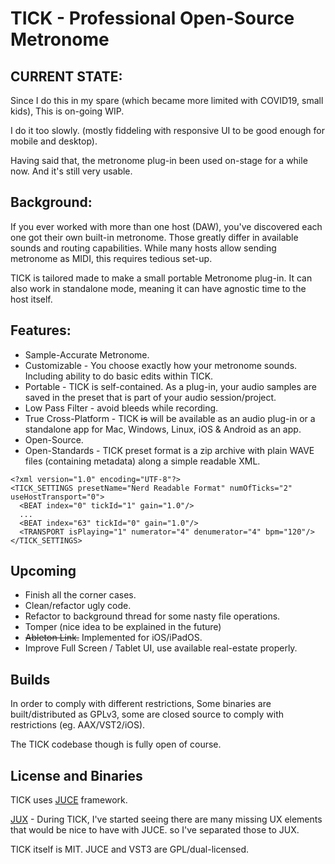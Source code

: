 TICK - Professional Open-Source Metronome
=========================================

CURRENT STATE:
--------------
Since I do this in my spare (which became more limited with COVID19, small kids), This is on-going WIP.

I do it too slowly. (mostly fiddeling with responsive UI to be good enough for mobile and desktop).

Having said that, the metronome plug-in been used on-stage for a while now.
And it's still very usable.


Background:
-----------
If you ever worked with more than one host (DAW), you've discovered each one got their own built-in metronome.
Those greatly differ in available sounds and routing capabilities.
While many hosts allow sending metronome as MIDI, this requires tedious set-up.

TICK is tailored made to make a small portable Metronome plug-in.
It can also work in standalone mode, meaning it can have agnostic time to the host itself.


Features:
---------
- Sample-Accurate Metronome.
- Customizable - You choose exactly how your metronome sounds. Including ability to do basic edits within TICK.
- Portable - TICK is self-contained. As a plug-in, your audio samples are saved in the preset that is part of your audio session/project.
- Low Pass Filter - avoid bleeds while recording.
- True Cross-Platform - TICK ~~is~~ will be available as an audio plug-in or a standalone app for Mac, Windows, Linux, iOS & Android as an app.
- Open-Source.
- Open-Standards - TICK preset format is a zip archive with plain WAVE files (containing metadata) along a simple readable XML.

```
<?xml version="1.0" encoding="UTF-8"?>
<TICK_SETTINGS presetName="Nerd Readable Format" numOfTicks="2" useHostTransport="0">
  <BEAT index="0" tickId="1" gain="1.0"/>
  ...
  <BEAT index="63" tickId="0" gain="1.0"/>
  <TRANSPORT isPlaying="1" numerator="4" denumerator="4" bpm="120"/>
</TICK_SETTINGS>
```


Upcoming
--------
- Finish all the corner cases.
- Clean/refactor ugly code.
- Refactor to background thread for some nasty file operations.
- Tomper (nice idea to be explained in the future)
- ~~Ableton Link.~~ Implemented for iOS/iPadOS.
- Improve Full Screen / Tablet UI, use available real-estate properly.

Builds
------
In order to comply with different restrictions,
Some binaries are built/distributed as GPLv3, some are closed source to comply with restrictions (eg. AAX/VST2/iOS).

The TICK codebase though is fully open of course.

License and Binaries
--------------------
TICK uses [JUCE](https://www.juce.com) framework.

[JUX](https://github.com/talaviram/jux) -
During TICK, I've started seeing there are many missing UX elements that would be nice to have with JUCE. so I've separated those to JUX.

TICK itself is MIT.
JUCE and VST3 are GPL/dual-licensed.
